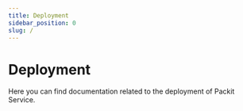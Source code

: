```yaml
---
title: Deployment
sidebar_position: 0
slug: /
---
```


# Deployment

Here you can find documentation related to the deployment of Packit Service.
